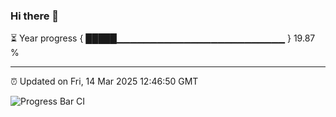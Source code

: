 ### Hi there 👋

⏳ Year progress { █████▁▁▁▁▁▁▁▁▁▁▁▁▁▁▁▁▁▁▁▁▁▁▁▁▁ } 19.87 %

---

⏰ Updated on Fri, 14 Mar 2025 12:46:50 GMT

![Progress Bar CI](https://github.com/DhruviPatel157/GitHub-Actions-Demo/workflows/Progress%20Bar%20CI/badge.svg)
